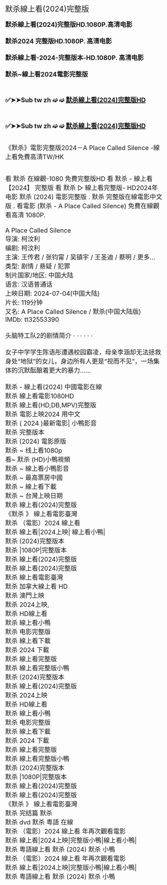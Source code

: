 <h1 style="text-align: left;"><span style="font-weight: normal;"><span style="font-size: x-large;">默杀線上看(2024)完整版</span></span></h1><div><span style="font-size: 20px;"><b>默杀線上看(2024)完整版HD.1080P.高清电影</b></span></div><div><div><span style="font-size: 20px;"><b><br /></b></span></div><div><span style="font-size: 20px;"><b>默杀2024 完整版HD.1080P. 高清电影</b></span></div><div><span style="font-size: 20px;"><b><br /></b></span></div><div><span style="font-size: 20px;"><b>默杀線上看-2024-完整版本-HD.1080P. 高清电影</b></span></div><div><span style="font-size: 20px;"><b><br /></b></span></div><div><span style="font-size: 20px;"><b>默杀~線上看2024電影完整版</b></span></div><div><span style="font-size: 20px;"><br /></span></div><h2 style="text-align: left;"><span style="font-size: 20px;">✅➤➤Sub tw zh ➫ ➫ <a href="https://watching.nwsautodaily.com/zh/movie/1300945">默杀線上看(2024)完整版HD</a></span></h2><h2 style="text-align: left;"><span style="font-size: 20px;"><br /></span><span style="font-size: 20px;">✅➤➤Sub tw zh ➫ ➫ <a href="https://flixstream.filmeeex.fun/zh/movie/1300945">默杀線上看(2024)完整版HD</a></span></h2><div style="text-align: left;"><span style="font-size: 20px;"><br /></span></div><div><span style="font-size: 20px;">《默杀》電影完整版2024－A Place Called Silence -線上看免費高清TW/HK</span></div><div><br /></div><div><span style="font-size: 20px;"><br /></span></div><div><span style="font-size: 20px;">看 默杀 在線觀-1080 免費完整版HD 看 默杀 - 線上看【2024】 完整版 看 默杀 ▷ 線上看完整版- HD2024年电影 默杀 (2024) 電影完整版 . 默杀 完整版在線電影中文版 . 看電影 (默杀 - A Place Called Silence) 免費在線觀看高清 1080P.</span></div><div><span style="font-size: 20px;"><br /></span></div><div><span style="font-size: 20px;">A Place Called Silence</span></div><div><span style="font-size: 20px;">导演: 柯汶利</span></div><div><span style="font-size: 20px;">编剧: 柯汶利</span></div><div><span style="font-size: 20px;">主演: 王传君 / 张钧甯 / 吴镇宇 / 王圣迪 / 蔡明 / 更多...</span></div><div><span style="font-size: 20px;">类型: 剧情 / 悬疑 / 犯罪</span></div><div><span style="font-size: 20px;">制片国家/地区: 中国大陆</span></div><div><span style="font-size: 20px;">语言: 汉语普通话</span></div><div><span style="font-size: 20px;">上映日期: 2024-07-04(中国大陆)</span></div><div><span style="font-size: 20px;">片长: 119分钟</span></div><div><span style="font-size: 20px;">又名: A Place Called Silence / 默杀(中国大陆版)</span></div><div><span style="font-size: 20px;">IMDb: tt32553390</span></div><div><span style="font-size: 20px;"><br /></span></div><div><span style="font-size: 20px;">头脑特工队2的剧情简介 · · · · · ·</span></div><div><span style="font-size: 20px;"><br /></span></div><div><span style="font-size: 20px;">女子中学学生陈语彤遭遇校园霸凌，母亲李涵却无法拯救身处“地狱”的女儿，身边所有人更是“视而不见”，一场集体的沉默酝酿着更大的暴力……</span></div><div><span style="font-size: 20px;"><br /></span></div><div><span style="font-size: 20px;">默杀 - 線上看(2024) 中國電影在線</span></div><div><span style="font-size: 20px;">默杀 線上看電影1080HD</span></div><div><span style="font-size: 20px;">默杀 線上看(HD,DB,MPV)完整版</span></div><div><span style="font-size: 20px;">默杀 電影上映2024 用中文</span></div><div><span style="font-size: 20px;">默杀 ( 2024 )最新電影| 小鴨影音</span></div><div><span style="font-size: 20px;">默杀 完整版本</span></div><div><span style="font-size: 20px;">默杀 (2024) 電影原版</span></div><div><span style="font-size: 20px;">默杀 ~ 线上看1080p</span></div><div><span style="font-size: 20px;">看~ 默杀 (HD)小鴨視頻</span></div><div><span style="font-size: 20px;">默杀 ~ 線上看小鴨影音</span></div><div><span style="font-size: 20px;">默杀 ~ 最高票房中國</span></div><div><span style="font-size: 20px;">默杀 ~ 線上看下載</span></div><div><span style="font-size: 20px;">默杀 ~ 台灣上映日期</span></div><div><span style="font-size: 20px;">默杀 線上看(2024)完整版</span></div><div><span style="font-size: 20px;">《默杀 》 線上看電影臺灣</span></div><div><span style="font-size: 20px;">默杀 （電影）2024 線上看</span></div><div><span style="font-size: 20px;">默杀 線上看|2024上映| 線上看小鴨|</span></div><div><span style="font-size: 20px;">默杀 (2024)完整版本</span></div><div><span style="font-size: 20px;">默杀 |1080P|完整版本</span></div><div><span style="font-size: 20px;">默杀 線上看(2024)完整版</span></div><div><span style="font-size: 20px;">默杀 線上看(2024)完整版</span></div><div><span style="font-size: 20px;">默杀 線上看電影臺灣</span></div><div><span style="font-size: 20px;">默杀 加拿大線上看 HD</span></div><div><span style="font-size: 20px;">默杀 澳門上映</span></div><div><span style="font-size: 20px;">默杀 2024上映,</span></div><div><span style="font-size: 20px;">默杀 HD線上看</span></div><div><span style="font-size: 20px;">默杀 線上看小鴨</span></div><div><span style="font-size: 20px;">默杀 电影完整版</span></div><div><span style="font-size: 20px;">默杀 線上看下載</span></div><div><span style="font-size: 20px;">默杀 2024 下載</span></div><div><span style="font-size: 20px;">默杀 線上看完整版</span></div><div><span style="font-size: 20px;">默杀 線上看完整版小鴨</span></div><div><span style="font-size: 20px;">默杀 (2024)完整版本</span></div><div><span style="font-size: 20px;">默杀 線上看(2024)完整版</span></div><div><span style="font-size: 20px;">默杀 2024上映</span></div><div><span style="font-size: 20px;">默杀 HD線上看</span></div><div><span style="font-size: 20px;">默杀 線上看小鴨</span></div><div><span style="font-size: 20px;">默杀 电影完整版</span></div><div><span style="font-size: 20px;">默杀 線上看下載</span></div><div><span style="font-size: 20px;">默杀 2024 下載</span></div><div><span style="font-size: 20px;">默杀 線上看完整版</span></div><div><span style="font-size: 20px;">默杀 線上看完整版小鴨</span></div><div><span style="font-size: 20px;">默杀 (2024)完整版本</span></div><div><span style="font-size: 20px;">默杀 |1080P|完整版本</span></div><div><span style="font-size: 20px;">默杀 線上看(2024)完整版</span></div><div><span style="font-size: 20px;">默杀 線上看(2024)完整版</span></div><div><span style="font-size: 20px;">《默杀 》 線上看電影臺灣</span></div><div><span style="font-size: 20px;">默杀 完结篇 默杀</span></div><div><span style="font-size: 20px;">默杀 dvd 默杀 粵語 在線</span></div><div><span style="font-size: 20px;">默杀 （電影）2024 線上看 年再次觀看電影</span></div><div><span style="font-size: 20px;">默杀 線上看|2024上映|完整版小鴨|線上看小鴨|</span></div><div><span style="font-size: 20px;">默杀 粵語線上看 默杀 (2024) 默杀 小鴨</span></div><div><span style="font-size: 20px;">默杀 （電影）2024 線上看 年再次觀看電影</span></div><div><span style="font-size: 20px;">默杀 線上看|2024上映|完整版小鴨|線上看小鴨|</span></div><div><span style="font-size: 20px;">默杀 粵語線上看 默杀 (2024) 默杀 小鴨</span></div></div>
